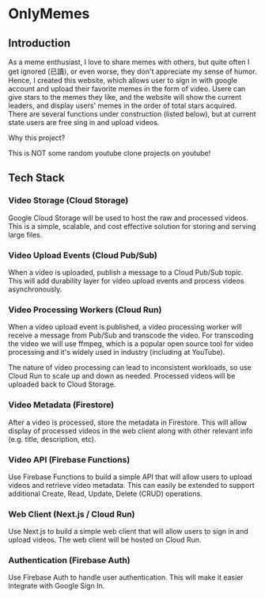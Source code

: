 # OnlyMemes
## Introduction

As a meme enthusiast, I love to share memes with others, but quite often I get ignored (已讀), or even worse, they don't appreciate my sense of humor. Hence, I created this website, which allows user to sign in with google account and upload their favorite memes in the form of video. Usere can give stars to the memes they like, and the website will show the current leaders, and display users' memes in the order of total stars acquired.
There are several functions under construction (listed below), but at current state users are free sing in and upload videos.

Why this project?

This is NOT some random youtube clone projects on youtube!

## Tech Stack
### Video Storage (Cloud Storage)
Google Cloud Storage will be used to host the raw and processed videos. This is a simple, scalable, and cost effective solution for storing and serving large files.

### Video Upload Events (Cloud Pub/Sub)
When a video is uploaded, publish a message to a Cloud Pub/Sub topic. This will add durability layer for video upload events and process videos asynchronously.

### Video Processing Workers (Cloud Run)
When a video upload event is published, a video processing worker will receive a message from Pub/Sub and transcode the video. For transcoding the video we will use ffmpeg, which is a popular open source tool for video processing and it's widely used in industry (including at YouTube).

The nature of video processing can lead to inconsistent workloads, so use Cloud Run to scale up and down as needed. Processed videos will be uploaded back to Cloud Storage.

### Video Metadata (Firestore)
After a video is processed, store the metadata in Firestore. This will allow display of processed videos in the web client along with other relevant info (e.g. title, description, etc).

### Video API (Firebase Functions)
Use Firebase Functions to build a simple API that will allow users to upload videos and retrieve video metadata. This can easily be extended to support additional Create, Read, Update, Delete (CRUD) operations.

### Web Client (Next.js / Cloud Run)
Use Next.js to build a simple web client that will allow users to sign in and upload videos. The web client will be hosted on Cloud Run.

### Authentication (Firebase Auth)
Use Firebase Auth to handle user authentication. This will make it easier integrate with Google Sign In.
